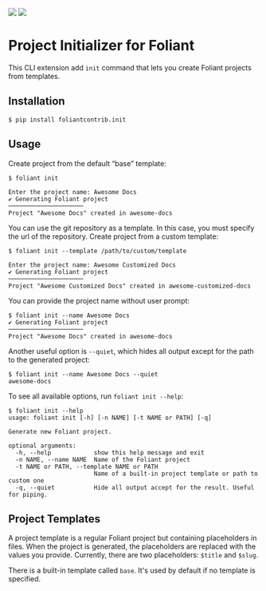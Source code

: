 [![](https://img.shields.io/pypi/v/foliantcontrib.init.svg)](https://pypi.org/project/foliantcontrib.init/) [![](https://img.shields.io/github/v/tag/foliant-docs/foliantcontrib.init.svg?label=GitHub)](https://github.com/foliant-docs/foliantcontrib.init)

# Project Initializer for Foliant

This CLI extension add `init` command that lets you create Foliant projects from templates.


## Installation

```shell
$ pip install foliantcontrib.init
```


## Usage

Create project from the default “base” template:

```shell
$ foliant init

Enter the project name: Awesome Docs
✔ Generating Foliant project
─────────────────────
Project "Awesome Docs" created in awesome-docs
```

You can use the git repository as a template. In this case, you must specify the url of the repository.
Create project from a custom template:

```shell
$ foliant init --template /path/to/custom/template

Enter the project name: Awesome Customized Docs
✔ Generating Foliant project
─────────────────────
Project "Awesome Customized Docs" created in awesome-customized-docs
```

You can provide the project name without user prompt:

```shell
$ foliant init --name Awesome Docs
✔ Generating Foliant project
─────────────────────
Project "Awesome Docs" created in awesome-docs
```

Another useful option is `--quiet`, which hides all output except for the path to the generated project:

```shell
$ foliant init --name Awesome Docs --quiet
awesome-docs
```

To see all available options, run `foliant init --help`:

```shell
$ foliant init --help
usage: foliant init [-h] [-n NAME] [-t NAME or PATH] [-q]

Generate new Foliant project.

optional arguments:
  -h, --help            show this help message and exit
  -n NAME, --name NAME  Name of the Foliant project
  -t NAME or PATH, --template NAME or PATH
                        Name of a built-in project template or path to custom one
  -q, --quiet           Hide all output accept for the result. Useful for piping.
```


## Project Templates

A project template is a regular Foliant project but containing placeholders in files. When the project is generated, the placeholders are replaced with the values you provide. Currently, there are two placeholders: `$title` and `$slug`.

There is a built-in template called `base`. It's used by default if no template is specified.
